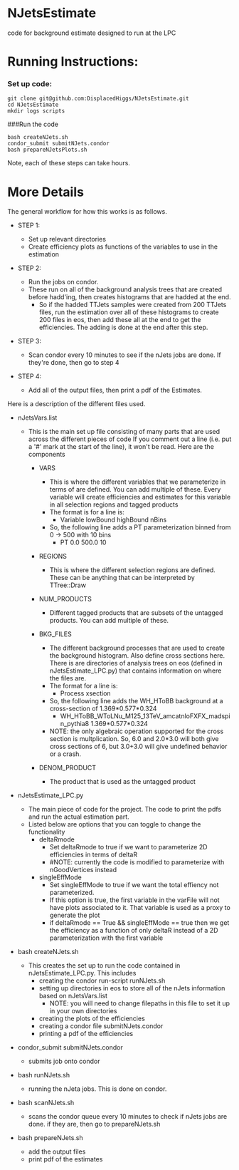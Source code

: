 # NJetsEstimate
code for background estimate designed to run at the LPC

# Running Instructions:

### Set up code:
```
git clone git@github.com:DisplacedHiggs/NJetsEstimate.git
cd NJetsEstimate
mkdir logs scripts
```

###Run the code 
```
bash createNJets.sh
condor_submit submitNJets.condor
bash prepareNJetsPlots.sh
```
Note, each of these steps can take hours.


# More Details
The general workflow for how this works is as follows.

  - STEP 1:
    - Set up relevant directories
    - Create efficiency plots as functions of the variables to use in the estimation
    
  - STEP 2:
    - Run the jobs on condor.
    - These run on all of the background analysis trees that are created before hadd'ing, then creates histograms that are hadded at the end.
      - So if the hadded TTJets samples were created from 200 TTJets files, run the estimation over all of these histograms to create 200 files in eos, then add these all at the end to get the efficiencies. The adding is done at the end after this step.

  - STEP 3:
    - Scan condor every 10 minutes to see if the nJets jobs are done. If they're done, then go to step 4
    
  - STEP 4:
    - Add all of the output files, then print a pdf of the Estimates.
  
  
Here is a description of the different files used.

- nJetsVars.list
  - This is the main set up file consisting of many parts that are used across the different pieces of code
    If you comment out a line (i.e. put a '#' mark at the start of the line), it won't be read. Here are the components
    
    - VARS
      - This is where the different variables that we parameterize in terms of are defined. You can add multiple of these. Every variable will create efficiencies and estimates for this variable in all selection regions and tagged products
      - The format is for a line is:
        - Variable lowBound highBound nBins
      - So, the following line adds a PT parameterization binned from 0 -> 500 with 10 bins
        - PT 0.0 500.0 10
        
    - REGIONS
      - This is where the different selection regions are defined. These can be anything that can be interpreted by TTree::Draw
    
    - NUM_PRODUCTS
      - Different tagged products that are subsets of the untagged products. You can add multiple of these.
      
    - BKG_FILES
      - The different background processes that are used to create the background histogram. Also define cross sections here. There is are directories of analysis trees on eos (defined in nJetsEstimate_LPC.py) that contains information on where the files are.
      - The format for a line is:
        - Process xsection
      - So, the following line adds the WH_HToBB background at a cross-section of 1.369\*0.577\*0.324
        - WH_HToBB_WToLNu_M125_13TeV_amcatnloFXFX_madspin_pythia8 1.369\*0.577\*0.324
      - NOTE: the only algebraic operation supported for the cross section is multplication. So, 6.0 and 2.0*3.0 will both give cross sections of 6, but 3.0+3.0 will give undefined behavior or a crash.

    - DENOM_PRODUCT
      - The product that is used as the untagged product

- nJetsEstimate_LPC.py
  - The main piece of code for the project. The code to print the pdfs and run the actual estimation part.
  - Listed below are options that you can toggle to change the functionality
    - deltaRmode 
      - Set deltaRmode to true if we want to parameterize 2D efficiencies in terms of deltaR
      - #NOTE: currently the code is modified to parameterize with nGoodVertices instead
    - singleEffMode
      - Set singleEffMode to true if we want the total effiency not parameterized.
      - If this option is true, the first variable in the varFile will not have plots associated to it. That variable is used as a proxy to generate the plot
      - if deltaRmode == True && singleEffMode == true then we get the efficiency as a function of only deltaR instead of a 2D parameterization with the first variable
      
- bash createNJets.sh
  - This creates the set up to run the code contained in nJetsEstimate_LPC.py. This includes
    - creating the condor run-script runNJets.sh
    - setting up directories in eos to store all of the nJets information based on nJetsVars.list
      - NOTE: you will need to change filepaths in this file to set it up in your own directories
    - creating the plots of the efficiencies
    - creating a condor file submitNJets.condor
    - printing a pdf of the efficiencies

- condor_submit submitNJets.condor
  - submits job onto condor

- bash runNJets.sh
  - running the nJeta jobs. This is done on condor.

- bash scanNJets.sh
  - scans the condor queue every 10 minutes to check if nJets jobs are done. if they are, then go to prepareNJets.sh

- bash prepareNJets.sh
  - add the output files
  - print pdf of the estimates
